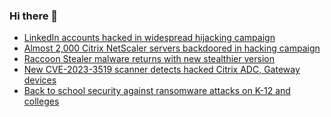 ### Hi there 👋

<!--START_SECTION:feed-->
* [LinkedIn accounts hacked in widespread hijacking campaign](https://www.bleepingcomputer.com/news/security/linkedin-accounts-hacked-in-widespread-hijacking-campaign/)
* [Almost 2,000 Citrix NetScaler servers backdoored in hacking campaign](https://www.bleepingcomputer.com/news/security/almost-2-000-citrix-netscaler-servers-backdoored-in-hacking-campaign/)
* [Raccoon Stealer malware returns with new stealthier version](https://www.bleepingcomputer.com/news/security/raccoon-stealer-malware-returns-with-new-stealthier-version/)
* [New CVE-2023-3519 scanner detects hacked Citrix ADC, Gateway devices](https://www.bleepingcomputer.com/news/security/new-cve-2023-3519-scanner-detects-hacked-citrix-adc-gateway-devices/)
* [Back to school security against ransomware attacks on K-12 and colleges](https://www.bleepingcomputer.com/news/security/back-to-school-security-against-ransomware-attacks-on-k-12-and-colleges/)
<!--END_SECTION:feed-->

<!--
**frankenk/frankenk** is a ✨ _special_ ✨ repository because its `README.md` (this file) appears on your GitHub profile.

Here are some ideas to get you started:

- 🔭 I’m currently working on ...
- 🌱 I’m currently learning ...
- 👯 I’m looking to collaborate on ...
- 🤔 I’m looking for help with ...
- 💬 Ask me about ...
- 📫 How to reach me: ...
- 😄 Pronouns: ...
- ⚡ Fun fact: ...
-->



